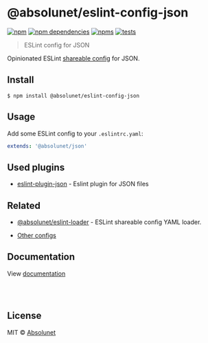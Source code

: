 # @absolunet/eslint-config-json

[![npm](https://img.shields.io/npm/v/@absolunet/eslint-config-json.svg)](https://www.npmjs.com/package/@absolunet/eslint-config-json)
[![npm dependencies](https://david-dm.org/absolunet/eslint-config/status.svg?path=packages/json)](https://david-dm.org/absolunet/eslint-config?path=packages/json)
[![npms](https://badges.npms.io/%40absolunet%2Feslint-config-json.svg)](https://npms.io/search?q=%40absolunet%2Feslint-config-json)
[![tests](https://github.com/absolunet/eslint-config/workflows/tests/badge.svg?branch=master)](https://github.com/absolunet/eslint-config/actions?query=workflow%3Atests+branch%3Amaster)

> ESLint config for JSON

Opinionated ESLint [shareable config](https://eslint.org/docs/developer-guide/shareable-configs.html) for JSON.


## Install

```
$ npm install @absolunet/eslint-config-json
```


## Usage

Add some ESLint config to your `.eslintrc.yaml`:

```yaml
extends: '@absolunet/json'
```


## Used plugins

- [eslint-plugin-json](https://github.com/azeemba/eslint-plugin-json) - Eslint plugin for JSON files



## Related

- [@absolunet/eslint-loader](https://github.com/absolunet/node-eslint-loader) - ESLint shareable config YAML loader.

- [Other configs](https://github.com/absolunet/eslint-config)


## Documentation

View [documentation](https://documentation.absolunet.com/eslint-config/json)






<br><br>

## License
MIT © [Absolunet](https://absolunet.com)

